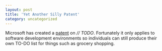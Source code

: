 ```yaml
---
layout: post
title: 'Yet Another Silly Patent'
category: uncategorized
---
```


Microsoft has created a <a href="http://news.zdnet.co.uk/business/legal/0,39020651,39157145,00.htm"> patent</a> on <i>// TODO</i>.  Fortunately it only applies to software development environments so individuals can still produce their own TO-DO list for things such as grocery shopping.
